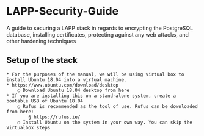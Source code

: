 # LAPP-Security-Guide
A guide to securing a LAPP stack in regards to encrypting the PostgreSQL database, installing certificates, protecting against any web attacks, and other hardening techniques

## Setup of the stack
	* For the purposes of the manual, we will be using virtual box to install Ubuntu 18.04 into a virtual machine.
	* https://www.ubuntu.com/download/desktop
		○ Download Ubuntu 18.04 desktop from here
	* If you are installing this on a stand-alone system, create a bootable USB of Ubuntu 18.04
		○ Rufus is recommended as the tool of use. Rufus can be downloaded from here:
			§ https://rufus.ie/
		○ Install Ubuntu on the system in your own way. You can skip the Virtualbox steps
